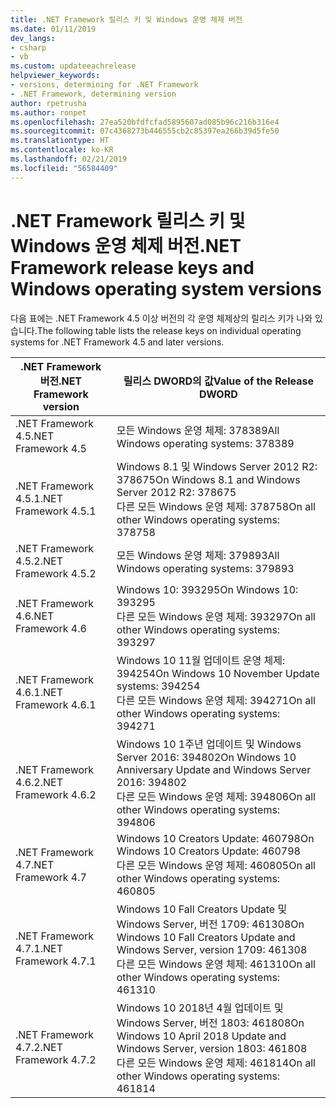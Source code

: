 ```yaml
---
title: .NET Framework 릴리스 키 및 Windows 운영 체제 버전
ms.date: 01/11/2019
dev_langs:
- csharp
- vb
ms.custom: updateeachrelease
helpviewer_keywords:
- versions, determining for .NET Framework
- .NET Framework, determining version
author: rpetrusha
ms.author: ronpet
ms.openlocfilehash: 27ea520bfdfcfad5895607ad085b96c216b316e4
ms.sourcegitcommit: 07c4368273b446555cb2c85397ea266b39d5fe50
ms.translationtype: HT
ms.contentlocale: ko-KR
ms.lasthandoff: 02/21/2019
ms.locfileid: "56584409"
---
```

# <a name="net-framework-release-keys-and-windows-operating-system-versions"></a><span data-ttu-id="f9368-102">.NET Framework 릴리스 키 및 Windows 운영 체제 버전</span><span class="sxs-lookup"><span data-stu-id="f9368-102">.NET Framework release keys and Windows operating system versions</span></span>

<span data-ttu-id="f9368-103">다음 표에는 .NET Framework 4.5 이상 버전의 각 운영 체제상의 릴리스 키가 나와 있습니다.</span><span class="sxs-lookup"><span data-stu-id="f9368-103">The following table lists the release keys on individual operating systems for .NET Framework 4.5 and later versions.</span></span>


 |<span data-ttu-id="f9368-104">.NET Framework 버전</span><span class="sxs-lookup"><span data-stu-id="f9368-104">.NET Framework version</span></span>|<span data-ttu-id="f9368-105">릴리스 DWORD의 값</span><span class="sxs-lookup"><span data-stu-id="f9368-105">Value of the Release DWORD</span></span>|
 |--------------------------------|-------------|
|<span data-ttu-id="f9368-106">.NET Framework 4.5</span><span class="sxs-lookup"><span data-stu-id="f9368-106">.NET Framework 4.5</span></span>|<span data-ttu-id="f9368-107">모든 Windows 운영 체제: 378389</span><span class="sxs-lookup"><span data-stu-id="f9368-107">All Windows operating systems: 378389</span></span>|
|<span data-ttu-id="f9368-108">.NET Framework 4.5.1</span><span class="sxs-lookup"><span data-stu-id="f9368-108">.NET Framework 4.5.1</span></span>|<span data-ttu-id="f9368-109">Windows 8.1 및 Windows Server 2012 R2: 378675</span><span class="sxs-lookup"><span data-stu-id="f9368-109">On Windows 8.1 and Windows Server 2012 R2: 378675</span></span><br /><span data-ttu-id="f9368-110">다른 모든 Windows 운영 체제: 378758</span><span class="sxs-lookup"><span data-stu-id="f9368-110">On all other Windows operating systems: 378758</span></span>|
|<span data-ttu-id="f9368-111">.NET Framework 4.5.2</span><span class="sxs-lookup"><span data-stu-id="f9368-111">.NET Framework 4.5.2</span></span>|<span data-ttu-id="f9368-112">모든 Windows 운영 체제: 379893</span><span class="sxs-lookup"><span data-stu-id="f9368-112">All Windows operating systems: 379893</span></span>|
|<span data-ttu-id="f9368-113">.NET Framework 4.6</span><span class="sxs-lookup"><span data-stu-id="f9368-113">.NET Framework 4.6</span></span>|<span data-ttu-id="f9368-114">Windows 10: 393295</span><span class="sxs-lookup"><span data-stu-id="f9368-114">On Windows 10: 393295</span></span><br /><span data-ttu-id="f9368-115">다른 모든 Windows 운영 체제: 393297</span><span class="sxs-lookup"><span data-stu-id="f9368-115">On all other Windows operating systems: 393297</span></span>|
|<span data-ttu-id="f9368-116">.NET Framework 4.6.1</span><span class="sxs-lookup"><span data-stu-id="f9368-116">.NET Framework 4.6.1</span></span>|<span data-ttu-id="f9368-117">Windows 10 11월 업데이트 운영 체제: 394254</span><span class="sxs-lookup"><span data-stu-id="f9368-117">On Windows 10 November Update systems: 394254</span></span><br /><span data-ttu-id="f9368-118">다른 모든 Windows 운영 체제: 394271</span><span class="sxs-lookup"><span data-stu-id="f9368-118">On all other Windows operating systems: 394271</span></span>|
|<span data-ttu-id="f9368-119">.NET Framework 4.6.2</span><span class="sxs-lookup"><span data-stu-id="f9368-119">.NET Framework 4.6.2</span></span>|<span data-ttu-id="f9368-120">Windows 10 1주년 업데이트 및 Windows Server 2016: 394802</span><span class="sxs-lookup"><span data-stu-id="f9368-120">On Windows 10 Anniversary Update and Windows Server 2016: 394802</span></span><br /><span data-ttu-id="f9368-121">다른 모든 Windows 운영 체제: 394806</span><span class="sxs-lookup"><span data-stu-id="f9368-121">On all other Windows operating systems: 394806</span></span>|
|<span data-ttu-id="f9368-122">.NET Framework 4.7</span><span class="sxs-lookup"><span data-stu-id="f9368-122">.NET Framework 4.7</span></span>|<span data-ttu-id="f9368-123">Windows 10 Creators Update: 460798</span><span class="sxs-lookup"><span data-stu-id="f9368-123">On Windows 10 Creators Update: 460798</span></span><br /><span data-ttu-id="f9368-124">다른 모든 Windows 운영 체제: 460805</span><span class="sxs-lookup"><span data-stu-id="f9368-124">On all other Windows operating systems: 460805</span></span>| 
|<span data-ttu-id="f9368-125">.NET Framework 4.7.1</span><span class="sxs-lookup"><span data-stu-id="f9368-125">.NET Framework 4.7.1</span></span>|<span data-ttu-id="f9368-126">Windows 10 Fall Creators Update 및 Windows Server, 버전 1709: 461308</span><span class="sxs-lookup"><span data-stu-id="f9368-126">On Windows 10 Fall Creators Update and Windows Server, version 1709: 461308</span></span><br/><span data-ttu-id="f9368-127">다른 모든 Windows 운영 체제: 461310</span><span class="sxs-lookup"><span data-stu-id="f9368-127">On all other Windows operating systems: 461310</span></span>|
|<span data-ttu-id="f9368-128">.NET Framework 4.7.2</span><span class="sxs-lookup"><span data-stu-id="f9368-128">.NET Framework 4.7.2</span></span>|<span data-ttu-id="f9368-129">Windows 10 2018년 4월 업데이트 및 Windows Server, 버전 1803: 461808</span><span class="sxs-lookup"><span data-stu-id="f9368-129">On Windows 10 April 2018 Update and Windows Server, version 1803: 461808</span></span><br/><span data-ttu-id="f9368-130">다른 모든 Windows 운영 체제: 461814</span><span class="sxs-lookup"><span data-stu-id="f9368-130">On all other Windows operating systems: 461814</span></span>|  


